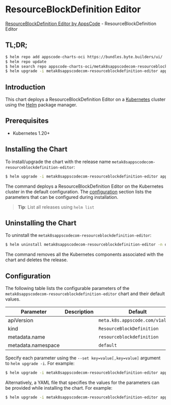 # ResourceBlockDefinition Editor

[ResourceBlockDefinition Editor by AppsCode](https://appscode.com) - ResourceBlockDefinition Editor

## TL;DR;

```bash
$ helm repo add appscode-charts-oci https://bundles.byte.builders/ui/
$ helm repo update
$ helm search repo appscode-charts-oci/metak8sappscodecom-resourceblockdefinition-editor --version=v0.12.0
$ helm upgrade -i metak8sappscodecom-resourceblockdefinition-editor appscode-charts-oci/metak8sappscodecom-resourceblockdefinition-editor -n default --create-namespace --version=v0.12.0
```

## Introduction

This chart deploys a ResourceBlockDefinition Editor on a [Kubernetes](http://kubernetes.io) cluster using the [Helm](https://helm.sh) package manager.

## Prerequisites

- Kubernetes 1.20+

## Installing the Chart

To install/upgrade the chart with the release name `metak8sappscodecom-resourceblockdefinition-editor`:

```bash
$ helm upgrade -i metak8sappscodecom-resourceblockdefinition-editor appscode-charts-oci/metak8sappscodecom-resourceblockdefinition-editor -n default --create-namespace --version=v0.12.0
```

The command deploys a ResourceBlockDefinition Editor on the Kubernetes cluster in the default configuration. The [configuration](#configuration) section lists the parameters that can be configured during installation.

> **Tip**: List all releases using `helm list`

## Uninstalling the Chart

To uninstall the `metak8sappscodecom-resourceblockdefinition-editor`:

```bash
$ helm uninstall metak8sappscodecom-resourceblockdefinition-editor -n default
```

The command removes all the Kubernetes components associated with the chart and deletes the release.

## Configuration

The following table lists the configurable parameters of the `metak8sappscodecom-resourceblockdefinition-editor` chart and their default values.

|     Parameter      | Description |                   Default                   |
|--------------------|-------------|---------------------------------------------|
| apiVersion         |             | <code>meta.k8s.appscode.com/v1alpha1</code> |
| kind               |             | <code>ResourceBlockDefinition</code>        |
| metadata.name      |             | <code>resourceblockdefinition</code>        |
| metadata.namespace |             | <code>default</code>                        |


Specify each parameter using the `--set key=value[,key=value]` argument to `helm upgrade -i`. For example:

```bash
$ helm upgrade -i metak8sappscodecom-resourceblockdefinition-editor appscode-charts-oci/metak8sappscodecom-resourceblockdefinition-editor -n default --create-namespace --version=v0.12.0 --set apiVersion=meta.k8s.appscode.com/v1alpha1
```

Alternatively, a YAML file that specifies the values for the parameters can be provided while
installing the chart. For example:

```bash
$ helm upgrade -i metak8sappscodecom-resourceblockdefinition-editor appscode-charts-oci/metak8sappscodecom-resourceblockdefinition-editor -n default --create-namespace --version=v0.12.0 --values values.yaml
```
